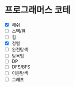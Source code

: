 # 프로그래머스 코테

- [x] 해쉬
- [ ] 스택/큐
- [ ] 힙
- [x] 정렬
- [ ] 완전탐색
- [ ] 탐욕법
- [ ] DP
- [ ] DFS/BFS
- [ ] 이분탐색
- [ ] 그래프
